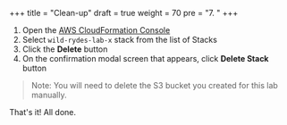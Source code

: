 +++
title = "Clean-up"
draft = true
weight = 70
pre = "7. "
+++

1. Open the [AWS CloudFormation Console](https://console.aws.amazon.com/cloudformation/home)
2. Select `wild-rydes-lab-x` stack from the list of Stacks
3. Click the **Delete** button
4. On the confirmation modal screen that appears, click **Delete Stack** button

> Note: You will need to delete the S3 bucket you created for this lab manually.

That's it! All done.
